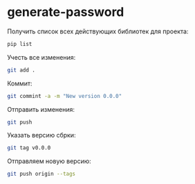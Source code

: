 # generate-password

Получить список всех действующих библиотек для проекта:
```bash
pip list
```

Учесть все изменения:
```bash
git add .
```

Коммит:
```bash
git commint -a -m "New version 0.0.0"
```

Отправить изменения:
```bash
git push
```

 Указать версию сбрки:
 ```bash
 git tag v0.0.0
 ```

Отправляем новую версию:
```bash
git push origin --tags
```
